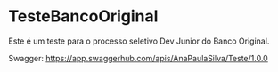 # TesteBancoOriginal
 
 Este é um teste para o processo seletivo Dev Junior do Banco Original.

Swagger:
https://app.swaggerhub.com/apis/AnaPaulaSilva/Teste/1.0.0
